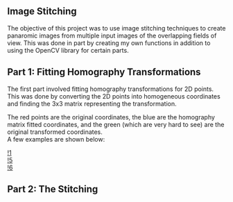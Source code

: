 ## Image Stitching

The objective of this project was to use image stitching techniques to create panaromic images from multiple input images of the overlapping fields of view.
This was done in part by creating my own functions in addition to using the OpenCV library for certain parts.

## Part 1: Fitting Homography Transformations
The first part involved fitting homography transformations for 2D points.  This was done by converting the 2D points into
homogeneous coordinates and finding the 3x3 matrix representing the transformation.

The red points are the original coordinates, the blue are the homography matrix fitted coordinates, and the green 
(which are very hard to see) are the original transformed coordinates.  
A few examples are shown below:  

[!1](case_0.png)  
[!5](case_5.png)  
[!6](case_6.png)  

## Part 2: The Stitching

